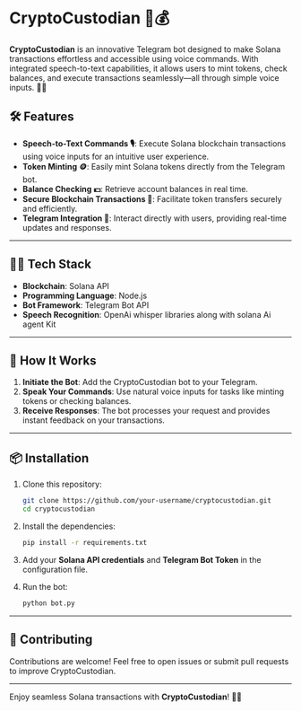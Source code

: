 
# CryptoCustodian 🤖💰

**CryptoCustodian** is an innovative Telegram bot designed to make Solana transactions effortless and accessible using voice commands. With integrated speech-to-text capabilities, it allows users to mint tokens, check balances, and execute transactions seamlessly—all through simple voice inputs. 🚀✨

## 🛠️ Features

- **Speech-to-Text Commands 🎙️**: Execute Solana blockchain transactions using voice inputs for an intuitive user experience.
- **Token Minting 🪙**: Easily mint Solana tokens directly from the Telegram bot.
- **Balance Checking 💵**: Retrieve account balances in real time.
- **Secure Blockchain Transactions 🔐**: Facilitate token transfers securely and efficiently.
- **Telegram Integration 📱**: Interact directly with users, providing real-time updates and responses.

---

## 🧑‍💻 Tech Stack

- **Blockchain**: Solana API
- **Programming Language**: Node.js 
- **Bot Framework**: Telegram Bot API
- **Speech Recognition**: OpenAi whisper libraries along with solana Ai agent Kit

---

## 🚀 How It Works

1. **Initiate the Bot**: Add the CryptoCustodian bot to your Telegram.
2. **Speak Your Commands**: Use natural voice inputs for tasks like minting tokens or checking balances.
3. **Receive Responses**: The bot processes your request and provides instant feedback on your transactions.

---

## 📦 Installation

1. Clone this repository:
   ```bash
   git clone https://github.com/your-username/cryptocustodian.git
   cd cryptocustodian
   ```
2. Install the dependencies:
   ```bash
   pip install -r requirements.txt
   ```
3. Add your **Solana API credentials** and **Telegram Bot Token** in the configuration file.

4. Run the bot:
   ```bash
   python bot.py
   ```

---

## 🤝 Contributing

Contributions are welcome! Feel free to open issues or submit pull requests to improve CryptoCustodian.

---


Enjoy seamless Solana transactions with **CryptoCustodian**! 🤑✨
